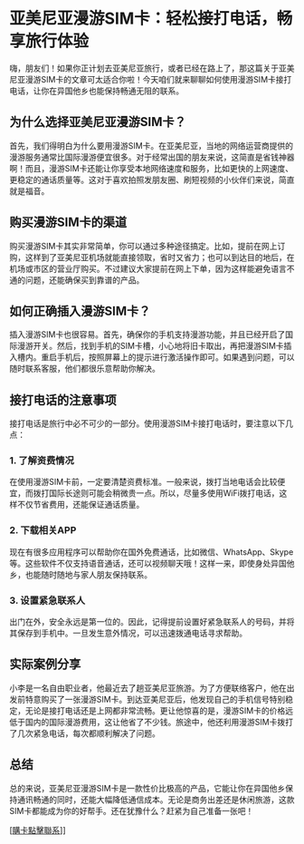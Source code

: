 # 亚美尼亚漫游SIM卡：轻松接打电话，畅享旅行体验

嗨，朋友们！如果你正计划去亚美尼亚旅行，或者已经在路上了，那这篇关于亚美尼亚漫游SIM卡的文章可太适合你啦！今天咱们就来聊聊如何使用漫游SIM卡接打电话，让你在异国他乡也能保持畅通无阻的联系。

## 为什么选择亚美尼亚漫游SIM卡？

首先，我们得明白为什么要用漫游SIM卡。在亚美尼亚，当地的网络运营商提供的漫游服务通常比国际漫游便宜很多。对于经常出国的朋友来说，这简直是省钱神器啊！而且，漫游SIM卡还能让你享受本地网络速度和服务，比如更快的上网速度、更稳定的通话质量等。这对于喜欢拍照发朋友圈、刷短视频的小伙伴们来说，简直就是福音。

## 购买漫游SIM卡的渠道

购买漫游SIM卡其实非常简单，你可以通过多种途径搞定。比如，提前在网上订购，这样到了亚美尼亚机场就能直接领取，省时又省力；也可以到达目的地后，在机场或市区的营业厅购买。不过建议大家提前在网上下单，因为这样能避免语言不通的问题，还能确保买到靠谱的产品。

## 如何正确插入漫游SIM卡？

插入漫游SIM卡也很容易。首先，确保你的手机支持漫游功能，并且已经开启了国际漫游开关。然后，找到手机的SIM卡槽，小心地将旧卡取出，再把漫游SIM卡插入槽内。重启手机后，按照屏幕上的提示进行激活操作即可。如果遇到问题，可以随时联系客服，他们都很乐意帮助你解决。

## 接打电话的注意事项

接打电话是旅行中必不可少的一部分。使用漫游SIM卡接打电话时，要注意以下几点：

### 1. **了解资费情况**
   在使用漫游SIM卡前，一定要清楚资费标准。一般来说，拨打当地电话会比较便宜，而拨打国际长途则可能会稍微贵一点。所以，尽量多使用WiFi拨打电话，这样不仅节省费用，还能保证通话质量。

### 2. **下载相关APP**
   现在有很多应用程序可以帮助你在国外免费通话，比如微信、WhatsApp、Skype等。这些软件不仅支持语音通话，还可以视频聊天哦！这样一来，即使身处异国他乡，也能随时随地与家人朋友保持联系。

### 3. **设置紧急联系人**
   出门在外，安全永远是第一位的。因此，记得提前设置好紧急联系人的号码，并将其保存到手机中。一旦发生意外情况，可以迅速拨通电话寻求帮助。

## 实际案例分享

小李是一名自由职业者，他最近去了趟亚美尼亚旅游。为了方便联络客户，他在出发前特意购买了一张漫游SIM卡。到达亚美尼亚后，他发现自己的手机信号特别稳定，无论是接打电话还是上网都非常流畅。更让他惊喜的是，漫游SIM卡的价格远低于国内的国际漫游费用，这让他省了不少钱。旅途中，他还利用漫游SIM卡拨打了几次紧急电话，每次都顺利解决了问题。

## 总结

总的来说，亚美尼亚漫游SIM卡是一款性价比极高的产品，它能让你在异国他乡保持通讯畅通的同时，还能大幅降低通信成本。无论是商务出差还是休闲旅游，这款SIM卡都能成为你的好帮手。还在犹豫什么？赶紧为自己准备一张吧！

[[購卡點擊聯系](https://t.me/s/esim1088)]]